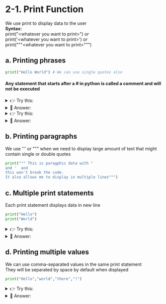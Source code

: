 # 2-1. Print Function

We use print to display data to the user  
**Syntax:**  
print("\<whatever you want to print\>") _or_  
print('\<whatever you want to print\>') _or_  
print("""\<whatever you want to print\>""")


## a. Printing phrases
```python
print("Hello World") # We can use single quotes also
```

#### Any statement that starts after a # in python is called a comment and will not be executed

<details>
  <summary>
    👉 Try this:
  </summary>
  Display  I am Mary's cat
</details>

<details>
  <summary>
    👀 Answer:
  </summary>
  print("I am Mary's cat") # you cannot use single quotes because the string has single quote in it 
</details>


<details>
  <summary>
    👉 Try this:
  </summary>
  Display  Mary said, "Hello There!"
</details>

<details>
  <summary>
    👀 Answer:
  </summary>
  print('Mary said, "Hello There!"') # you cannot use double quotes because the string has double quote in it 
</details>

## b. Printing paragraphs
We use ''' or """ when we need to display large amount of text that might contain single or double quotes
```python
print(""" This is paragphic data with "  
and '  and 
this won't break the code.
It also allows me to display in multiple lines""")
```

## c. Multiple print statements 
Each print statement displays data in new line
```python
print("Hello")
print("World")
```

<details>
  <summary>
    👉 Try this:
  </summary>
  Using multiple print statements display<br><br>
  Alabama<br>
  Arizona<br>
  Alaska<br>
  Arkansas
</details>

<details>
  <summary>
    👀 Answer:
  </summary>
  print("Alabama")<br>
  print('Arizona')<br>
  print("Alaska")<br>
  print("Arkansas")<br>
</details>


## d. Printing multiple values
We can use comma-separated values in the same print statement  
They will be separated by space by default when displayed

```python
print("Hello","world","there","!")
```

<details>
  <summary>
    👉 Try this:
  </summary>
  Print four strings Lord, of, the, Rings so it will look like<br><br>
  Lord of the Rings
</details>

<details>
  <summary>
    👀 Answer:
  </summary>
  # you may use single or double quotes<br>
  print("Lord", "of", 'the', 'Rings') 
</details>